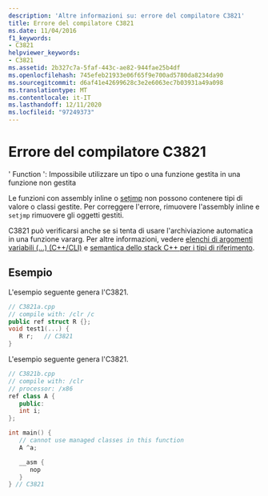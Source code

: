 ```yaml
---
description: 'Altre informazioni su: errore del compilatore C3821'
title: Errore del compilatore C3821
ms.date: 11/04/2016
f1_keywords:
- C3821
helpviewer_keywords:
- C3821
ms.assetid: 2b327c7a-5faf-443c-ae82-944fae25b4df
ms.openlocfilehash: 745efeb21933e06f65f9e700ad5780da8234da90
ms.sourcegitcommit: d6af41e42699628c3e2e6063ec7b03931a49a098
ms.translationtype: MT
ms.contentlocale: it-IT
ms.lasthandoff: 12/11/2020
ms.locfileid: "97249373"
---
```

# <a name="compiler-error-c3821"></a>Errore del compilatore C3821

' Function ': Impossibile utilizzare un tipo o una funzione gestita in una funzione non gestita

Le funzioni con assembly inline o [setjmp](../../c-runtime-library/reference/setjmp.md) non possono contenere tipi di valore o classi gestite. Per correggere l'errore, rimuovere l'assembly inline e `setjmp` rimuovere gli oggetti gestiti.

C3821 può verificarsi anche se si tenta di usare l'archiviazione automatica in una funzione vararg.  Per altre informazioni, vedere [elenchi di argomenti variabili (...) (C++/CLI)](../../extensions/variable-argument-lists-dot-dot-dot-cpp-cli.md) e [semantica dello stack C++ per i tipi di riferimento](../../dotnet/cpp-stack-semantics-for-reference-types.md).

## <a name="examples"></a>Esempio

L'esempio seguente genera l'C3821.

```cpp
// C3821a.cpp
// compile with: /clr /c
public ref struct R {};
void test1(...) {
   R r;   // C3821
}
```

L'esempio seguente genera l'C3821.

```cpp
// C3821b.cpp
// compile with: /clr
// processor: /x86
ref class A {
   public:
   int i;
};

int main() {
   // cannot use managed classes in this function
   A ^a;

   __asm {
      nop
   }
} // C3821
```
